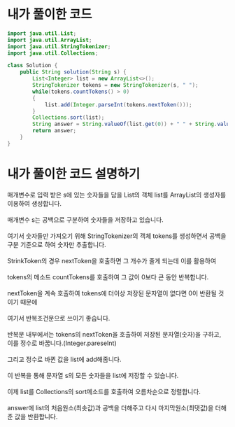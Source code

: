 # 내가 풀이한 코드
```java
import java.util.List;
import java.util.ArrayList;
import java.util.StringTokenizer;
import java.util.Collections;

class Solution {
    public String solution(String s) {
        List<Integer> list = new ArrayList<>();
        StringTokenizer tokens = new StringTokenizer(s, " ");
        while(tokens.countTokens() > 0)
        {
            list.add(Integer.parseInt(tokens.nextToken()));
        }
        Collections.sort(list);
        String answer = String.valueOf(list.get(0)) + " " + String.valueOf(list.get(list.size() - 1));
        return answer;
    }
}
```

# 내가 풀이한 코드 설명하기
매개변수로 입력 받은 s에 있는 숫자들을 담을 List의 객체 list를 ArrayList의 생성자를 이용하여 생성합니다.<br><br>
매개변수 s는 공백으로 구분하여 숫자들을 저장하고 있습니다.<br><br>
여기서 숫자들만 가져오기 위해 StringTokenizer의 객체 tokens를 생성하면서 공백을 구분 기준으로 하여 숫자만 추출합니다.<br><br>
StrinkToken의 경우 nextToken을 호출하면 그 개수가 줄게 되는데 이를 활용하여<br><br>
tokens의 메소드 countTokens를 호출하여 그 값이 0보다 큰 동안 반복합니다.<br><br>
nextToken을 계속 호출하여 tokens에 더이상 저장된 문자열이 없다면 0이 반환될 것이기 때문에<br><br>
여기서 반복조건문으로 쓰이기 좋습니다.<br><br>
반복문 내부에서는 tokens의 nextToken을 호출하여 저장된 문자열(숫자)을 구하고, 이를 정수로 바꿉니다.(Integer.pareseInt)<br><br>
그리고 정수로 바뀐 값을 list에 add해줍니다.<br><br>
이 반복을 통해 문자열 s의 모든 숫자들을 list에 저장할 수 있습니다.<br><br>
이제 list를 Collections의 sort메소드를 호출하여 오름차순으로 정렬합니다.<br><br>
answer에 list의 처음원소(최솟값)과 공백을 더해주고 다시 마지막원소(최댓값)을 더해준 값을 반환합니다.
